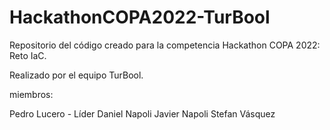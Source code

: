 # HackathonCOPA2022-TurBool
Repositorio del código creado para la competencia Hackathon COPA 2022: Reto IaC.

Realizado por el equipo TurBool.

miembros:

Pedro Lucero - Líder
Daniel Napoli
Javier Napoli
Stefan Vásquez
